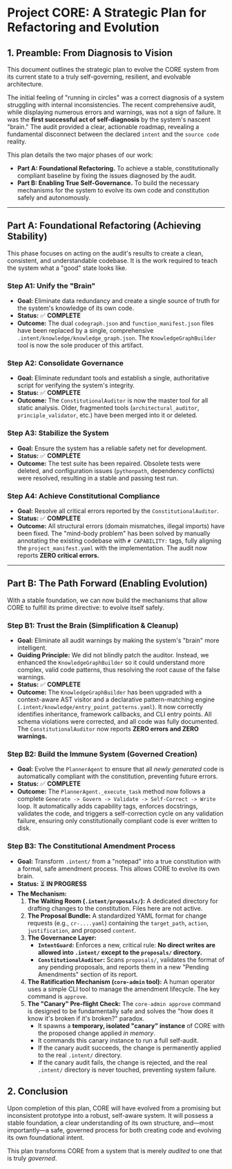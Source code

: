 # Project CORE: A Strategic Plan for Refactoring and Evolution

## 1. Preamble: From Diagnosis to Vision

This document outlines the strategic plan to evolve the CORE system from its current state to a truly self-governing, resilient, and evolvable architecture.

The initial feeling of "running in circles" was a correct diagnosis of a system struggling with internal inconsistencies. The recent comprehensive audit, while displaying numerous errors and warnings, was not a sign of failure. It was the **first successful act of self-diagnosis** by the system's nascent "brain." The audit provided a clear, actionable roadmap, revealing a fundamental disconnect between the declared `intent` and the `source code` reality.

This plan details the two major phases of our work:
*   **Part A: Foundational Refactoring.** To achieve a stable, constitutionally compliant baseline by fixing the issues diagnosed by the audit.
*   **Part B: Enabling True Self-Governance.** To build the necessary mechanisms for the system to evolve its own code and constitution safely and autonomously.

---

## Part A: Foundational Refactoring (Achieving Stability)

This phase focuses on acting on the audit's results to create a clean, consistent, and understandable codebase. It is the work required to teach the system what a "good" state looks like.

### Step A1: Unify the "Brain"
*   **Goal:** Eliminate data redundancy and create a single source of truth for the system's knowledge of its own code.
*   **Status:** ✅ **COMPLETE**
*   **Outcome:** The dual `codegraph.json` and `function_manifest.json` files have been replaced by a single, comprehensive `.intent/knowledge/knowledge_graph.json`. The `KnowledgeGraphBuilder` tool is now the sole producer of this artifact.

### Step A2: Consolidate Governance
*   **Goal:** Eliminate redundant tools and establish a single, authoritative script for verifying the system's integrity.
*   **Status:** ✅ **COMPLETE**
*   **Outcome:** The `ConstitutionalAuditor` is now the master tool for all static analysis. Older, fragmented tools (`architectural_auditor`, `principle_validator`, etc.) have been merged into it or deleted.

### Step A3: Stabilize the System
*   **Goal:** Ensure the system has a reliable safety net for development.
*   **Status:** ✅ **COMPLETE**
*   **Outcome:** The test suite has been repaired. Obsolete tests were deleted, and configuration issues (`pythonpath`, dependency conflicts) were resolved, resulting in a stable and passing test run.

### Step A4: Achieve Constitutional Compliance
*   **Goal:** Resolve all critical errors reported by the `ConstitutionalAuditor`.
*   **Status:** ✅ **COMPLETE**
*   **Outcome:** All structural errors (domain mismatches, illegal imports) have been fixed. The "mind-body problem" has been solved by manually annotating the existing codebase with `# CAPABILITY:` tags, fully aligning the `project_manifest.yaml` with the implementation. The audit now reports **ZERO critical errors.**

---

## Part B: The Path Forward (Enabling Evolution)

With a stable foundation, we can now build the mechanisms that allow CORE to fulfill its prime directive: to evolve itself safely.

### Step B1: Trust the Brain (Simplification & Cleanup)

*   **Goal:** Eliminate all audit warnings by making the system's "brain" more intelligent.
*   **Guiding Principle:** We did not blindly patch the auditor. Instead, we enhanced the `KnowledgeGraphBuilder` so it could understand more complex, valid code patterns, thus resolving the root cause of the false warnings.
*   **Status:** ✅ **COMPLETE**
*   **Outcome:** The `KnowledgeGraphBuilder` has been upgraded with a context-aware AST visitor and a declarative pattern-matching engine (`.intent/knowledge/entry_point_patterns.yaml`). It now correctly identifies inheritance, framework callbacks, and CLI entry points. All schema violations were corrected, and all code was fully documented. The `ConstitutionalAuditor` now reports **ZERO errors and ZERO warnings.**

### Step B2: Build the Immune System (Governed Creation)

*   **Goal:** Evolve the `PlannerAgent` to ensure that all *newly generated* code is automatically compliant with the constitution, preventing future errors.
*   **Status:** ✅ **COMPLETE**
*   **Outcome:** The `PlannerAgent._execute_task` method now follows a complete `Generate -> Govern -> Validate -> Self-Correct -> Write` loop. It automatically adds capability tags, enforces docstrings, validates the code, and triggers a self-correction cycle on any validation failure, ensuring only constitutionally compliant code is ever written to disk.

### Step B3: The Constitutional Amendment Process

*   **Goal:** Transform `.intent/` from a "notepad" into a true constitution with a formal, safe amendment process. This allows CORE to evolve its own brain.
*   **Status:** ⏳ **IN PROGRESS**
*   **The Mechanism:**
    1.  **The Waiting Room (`.intent/proposals/`):** A dedicated directory for drafting changes to the constitution. Files here are not active.
    2.  **The Proposal Bundle:** A standardized YAML format for change requests (e.g., `cr-....yaml`) containing the `target_path`, `action`, `justification`, and proposed `content`.
    3.  **The Governance Layer:**
        *   **`IntentGuard`:** Enforces a new, critical rule: **No direct writes are allowed into `.intent/` except to the `proposals/` directory.**
        *   **`ConstitutionalAuditor`:** Scans `proposals/`, validates the format of any pending proposals, and reports them in a new "Pending Amendments" section of its report.
    4.  **The Ratification Mechanism (`core-admin` tool):** A human operator uses a simple CLI tool to manage the amendment lifecycle. The key command is `approve`.
    5.  **The "Canary" Pre-flight Check:** The `core-admin approve` command is designed to be fundamentally safe and solves the "how does it know it's broken if it's broken?" paradox.
        *   It spawns a **temporary, isolated "canary" instance** of CORE with the proposed change applied *in memory*.
        *   It commands this canary instance to run a full self-audit.
        *   If the canary audit succeeds, the change is permanently applied to the real `.intent/` directory.
        *   If the canary audit fails, the change is rejected, and the real `.intent/` directory is never touched, preventing system failure.

## 2. Conclusion

Upon completion of this plan, CORE will have evolved from a promising but inconsistent prototype into a robust, self-aware system. It will possess a stable foundation, a clear understanding of its own structure, and—most importantly—a safe, governed process for both creating code and evolving its own foundational intent.

This plan transforms CORE from a system that is merely *audited* to one that is truly *governed*.